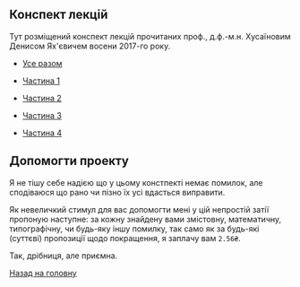 ## Конспект лекцій

Тут розміщений конспект лекцій прочитаних проф., д.ф.-м.н. Хусаїновим Денисом Ях'євичем восени 2017-го року.

- [Усе разом](Differential%20Equations.pdf)

- [Частина 1](Differential%20Equations%20Chapter%201.pdf)

- [Частина 2](Differential%20Equations%20Chapter%202.pdf)

- [Частина 3](Differential%20Equations%20Chapter%203.pdf)

- [Частина 4](Differential%20Equations%20Chapter%204.pdf)

## Допомогти проекту

Я не тішу себе надією що у цьому констпекті немає помилок, але сподіваюся що рано чи пізно їх усі вдасться виправити. 

Як невеличкий стимул для вас допомогти мені у цій непростій затії пропоную наступне: за кожну знайдену вами змістовну, математичну, типографічну, чи будь-яку іншу помилку, так само як за будь-які (суттєві) пропозиції щодо покращення, я заплачу вам `2.56₴`. 

Так, дрібниця, але приємна.

[Назад на головну](../README.md)
